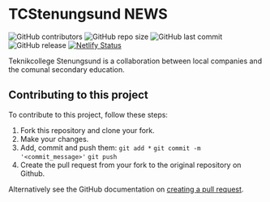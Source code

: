 # TCStenungsund NEWS

![GitHub contributors](https://img.shields.io/github/contributors/tcstenungsund/test)
![GitHub repo size](https://img.shields.io/github/repo-size/tcstenungsund/test)
![GitHub last commit](https://img.shields.io/github/last-commit/tcstenungsund/test)
![GitHub release](https://img.shields.io/github/v/release/tcstenungsund/test)
[![Netlify Status](https://api.netlify.com/api/v1/badges/3981340f-ee7d-4aee-b2e4-ce37bf4e4dc3/deploy-status)](https://app.netlify.com/sites/tcstenungsund/deploys)

Teknikcollege Stenungsund is a collaboration between local companies and the comunal secondary education.

## Contributing to this project
To contribute to this project, follow these steps:

1. Fork this repository and clone your fork.
2. Make your changes.
3. Add, commit and push them: `git add *` `git commit -m '<commit_message>'` `git push`
4. Create the pull request from your fork to the original repository on Github.

Alternatively see the GitHub documentation on [creating a pull request](https://help.github.com/en/github/collaborating-with-issues-and-pull-requests/creating-a-pull-request).
